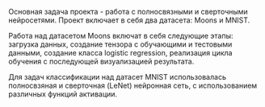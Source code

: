 Основная задача проекта - работа с полносвязными и сверточными нейросетями. Проект включает в себя два датасета: Moons и MNIST. 

Работа над датасетом Moons включат в себя следующие этапы: загрузка данных, создание тензора с обучающими и тестовыми данными, создание класса logistic regression, реализация цикла обучения с последующей визуализацией результата.

Для задач классификации над датасет MNIST использовалась полносвзяная и сверточная (LeNet) нейронная сеть, с использованием различных функций активации.

